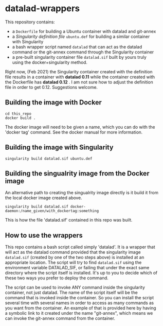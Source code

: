 # datalad-wrappers

This repository contains:

* a `Dockerfile` for building a Ubuntu container with datalad and git-annex
* a _Singularity definition file_ `ubuntu.def` for building a similar container with Singularity
* a bash wrapper script named `datalad` that can act as the datalad command or the git-annex command through the Singularity container
* a pre-built singularity container file `datalad.sif` built by yours truly using the docker+singularity method.

Right now, (Feb 2021) the Singularity container created with the definition file
results in a container with **datalad 0.11** while the container created with the Dockerfile
has **datalad 0.12** . I am not sure how to adjust the definition file in order to get 0.12.
Suggestions welcome.

## Building the image with Docker

```shell
cd this_repo
docker build .
```

The docker image will need to be given a name, which you can do with the 'docker tag' command.
See the docker manual for more information.

## Building the image with Singularity

```shell
singularity build datalad.sif ubuntu.def
```

## Building the singualrity image from the Docker image

An alternative path to creating the singualrity image directly is it build it from the local docker image created above.

```shell
singularity build datalad.sif docker-daemon:/name_given/with_dockertag:something
```

This is how the file 'datalad.sif' contained in this repo was built.

## How to use the wrappers

This repo contains a bash script called simply 'datalad'. It is a wrapper that will act as the datalad
command provided that the singularity image `datalad.sif` (created by one of the two steps above) is installed
at an appropriate location. The script will try to find `datalad.sif` using the environment variable DATALAD_SIF,
or failing that under the exact same directory where the script itself is installed. It's up to you to decide which
of these two ways you prefer to deploy the command.

The script can be used to invoke ANY command inside the singularity container, not just datalad. The
name of the script itself will be the command that is invoked inside the container. So you can install the
script several time with several names in order to access as many commands as you want from the container. An example
of that is provided here by having a symbolic link to it created under the name "git-annex", which means we
can invoke the git-annex command from the container.

